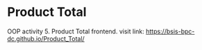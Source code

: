 # Product Total
OOP activity 5. Product Total frontend. visit link: https://bsis-bpc-dc.github.io/Product_Total/
